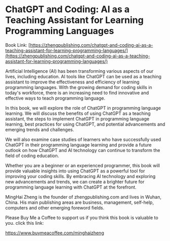 # ChatGPT and Coding: AI as a Teaching Assistant for Learning Programming Languages

Book Link: [https://zhengpublishing.com/chatgpt-and-coding-ai-as-a-teaching-assistant-for-learning-programming-languages/](https://zhengpublishing.com/chatgpt-and-coding-ai-as-a-teaching-assistant-for-learning-programming-languages/)

Artificial Intelligence (AI) has been transforming various aspects of our lives, including education. AI tools like ChatGPT can be used as a teaching assistant to improve the effectiveness and efficiency of learning programming languages. With the growing demand for coding skills in today's workforce, there is an increasing need to find innovative and effective ways to teach programming language.

In this book, we will explore the role of ChatGPT in programming language learning. We will discuss the benefits of using ChatGPT as a teaching assistant, the steps to implement ChatGPT in programming language learning, best practices for using ChatGPT, and potential advancements and emerging trends and challenges.

We will also examine case studies of learners who have successfully used ChatGPT in their programming language learning and provide a future outlook on how ChatGPT and AI technology can continue to transform the field of coding education.

Whether you are a beginner or an experienced programmer, this book will provide valuable insights into using ChatGPT as a powerful tool for improving your coding skills. By embracing AI technology and exploring new advancements and trends, we can create a brighter future for programming language learning with ChatGPT at the forefront.

MingHai Zheng is the founder of zhengpublishing.com and lives in Wuhan, China. His main publishing areas are business, management, self-help, computers and other emerging foreword fields.

Please Buy Me a Coffee to support us if you think this book is valuable to you. click this link:

https://www.buymeacoffee.com/minghaizheng
